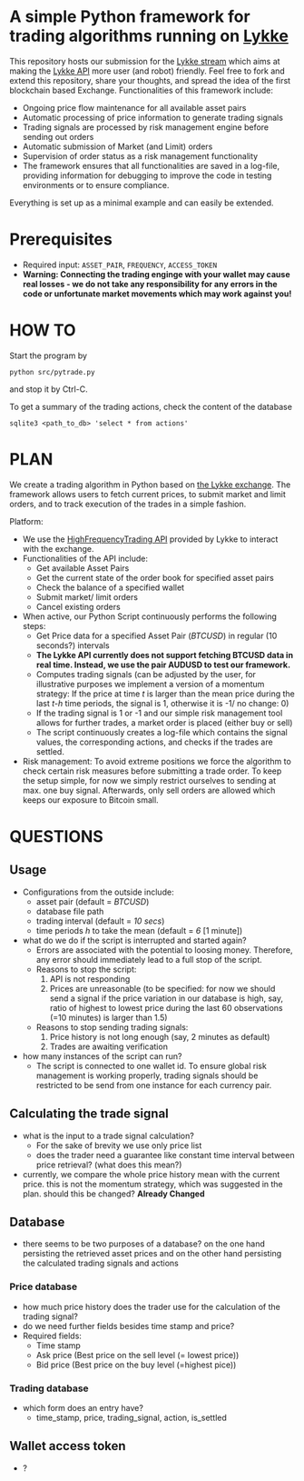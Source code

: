 # A simple Python framework for trading algorithms running on [Lykke](www.lykke.com) 

This repository hosts our submission for the [Lykke stream](https://streams.lykke.com/Project/ProjectDetails/python-simple-trading-algorithm-development) which aims at making the [Lykke API](https://hft-service-dev.lykkex.net/swagger/ui/index.html#/) more user (and robot) friendly. Feel free to fork and extend this repository, share your thoughts, and spread the idea of the first blockchain based Exchange. Functionalities of this framework include:
- Ongoing price flow maintenance for all available asset pairs 
- Automatic processing of price information to generate trading signals
- Trading signals are processed by risk management engine before sending out orders
- Automatic submission of Market (and Limit) orders 
- Supervision of order status as a risk management functionality
- The framework ensures that all functionalities are saved in a log-file, providing information for debugging to improve the code in testing environments or to ensure compliance. 

Everything is set up as a minimal example and can easily be extended. 

# Prerequisites

* Required input: `ASSET_PAIR`, `FREQUENCY`, `ACCESS_TOKEN`
* **Warning: Connecting the trading enginge with your wallet may cause real losses - we do not take any responsibility for any errors in the code or unfortunate market movements which may work against you!**

# HOW TO

Start the program by
```
python src/pytrade.py
```
and stop it by Ctrl-C.

To get a summary of the trading actions, check the content of the database
```
sqlite3 <path_to_db> 'select * from actions'
```

# PLAN

We create a trading algorithm in Python based on [the Lykke exchange](https://www.lykke.com/). The framework allows users to fetch current prices, to submit market and limit orders, and to track execution of the trades in a simple fashion. 

Platform:
  - We use the [HighFrequencyTrading API](https://hft-service-dev.lykkex.net/swagger/ui/index.html) provided by Lykke to interact with the exchange.
  - Functionalities of the API include:
    - Get available Asset Pairs 
    - Get the current state of the order book for specified asset pairs
    - Check the balance of a specified wallet
    - Submit market/ limit orders
    - Cancel existing orders
  - When active, our Python Script continuously performs the following steps:
    - Get Price data for a specified Asset Pair (*BTCUSD*) in regular (10 seconds?) intervals
    - **The Lykke API currently does not support fetching BTCUSD data in real time. Instead, we use the pair AUDUSD to test our framework.**
    - Computes trading signals (can be adjusted by the user, for illustrative purposes we implement a version of a momentum strategy: If the    price at time *t* is larger than the mean price during the last *t-h* time periods, the signal is 1, otherwise it is -1/ no change: 0)
    - If the trading signal is 1 or -1 and our simple risk management tool allows for further trades, a market order is placed (either buy or sell)
    - The script continuously creates a log-file which contains the signal values, the corresponding actions, and checks if the trades are settled.
  - Risk management: To avoid extreme positions we force the algorithm to check certain risk measures before submitting a trade order. To keep the setup simple, for now we simply restrict ourselves to sending at max. one buy signal. Afterwards, only sell orders are allowed which keeps our exposure to Bitcoin small. 


# QUESTIONS

## Usage
* Configurations from the outside include:
  - asset pair (default = *BTCUSD*)
  - database file path
  - trading interval (default = *10 secs*)
  - time periods *h* to take the mean (default = *6* [1 minute])
* what do we do if the script is interrupted and started again?
    - Errors are associated with the potential to loosing money. Therefore, any error should immediately lead to a full stop of the script. 
    - Reasons to stop the script:
        1. API is not responding
        2. Prices are unreasonable (to be specified: for now we should send a signal if the price variation in our database is high, say, ratio of highest to lowest price during the last 60 observations (=10 minutes) is larger than 1.5)
    - Reasons to stop sending trading signals:
        1. Price history is not long enough (say, 2 minutes as default)
        1. Trades are awaiting verification
* how many instances of the script can run?
    - The script is connected to one wallet id. To ensure global risk management is working properly, trading signals should be restricted to be send from one instance for each currency pair.

## Calculating the trade signal

* what is the input to a trade signal calculation?
   - For the sake of brevity we use only price list
   - does the trader need a guarantee like constant time interval between price retrieval? (what does this mean?) 
* currently, we compare the whole price history mean with the current price. this is not the momentum strategy, which was suggested in the plan. should this be changed? **Already Changed**

## Database

* there seems to be two purposes of a database? on the one hand persisting the retrieved asset prices and on the other hand persisting the calculated trading signals and actions

### Price database

* how much price history does the trader use for the calculation of the trading signal?
* do we need further fields besides time stamp and price?
* Required fields:
    - Time stamp
    - Ask price (Best price on the sell level (= lowest price))
    - Bid price (Best price on the buy level (=highest pice))

### Trading database
* which form does an entry have?
  - time_stamp, price, trading_signal, action, is_settled



## Wallet access token
* ?

